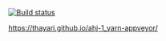 [![Build status](https://ci.appveyor.com/api/projects/status/sy3fn2ta95tft4bu?svg=true)](https://ci.appveyor.com/project/thayari/ahj-1-yarn-appveyor)

https://thayari.github.io/ahj-1_yarn-appveyor/